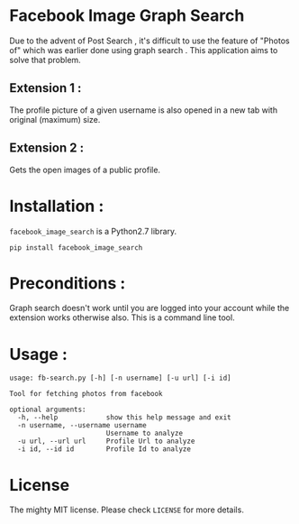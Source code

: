 Facebook Image Graph Search
===========================

Due to the advent of Post Search , it's difficult to use the feature of "Photos of" which was earlier done using 
graph search . This application aims to solve that problem. 

Extension 1 :
-------------

The profile picture of a given username is also opened in a new tab with original (maximum) size. 

Extension 2 :
-------------

Gets the open images of a public profile. 

#  Installation : 


`facebook_image_search` is a Python2.7 library. 

    pip install facebook_image_search


# Preconditions :


Graph search doesn't work until you are logged into your account while the extension works otherwise also. 
This is a command line tool. 

# Usage :


    usage: fb-search.py [-h] [-n username] [-u url] [-i id]
    
    Tool for fetching photos from facebook
    
    optional arguments:
      -h, --help            show this help message and exit
      -n username, --username username
                            Username to analyze
      -u url, --url url     Profile Url to analyze
      -i id, --id id        Profile Id to analyze


# License

The mighty MIT license. Please check `LICENSE` for more details.
